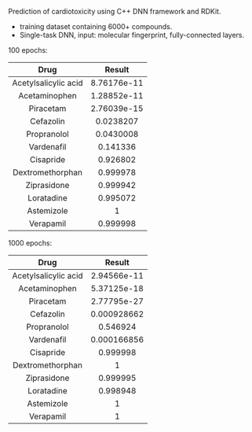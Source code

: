 
Prediction of cardiotoxicity using C++ DNN framework and RDKit.  

* training dataset containing 6000+ compounds.  
* Single-task DNN, input: molecular fingerprint, fully-connected layers.  

<p>
100 epochs:   

|Drug|Result
| :---: | :---:
| Acetylsalicylic acid  | 8.76176e-11
| Acetaminophen  | 1.28852e-11
| Piracetam  | 2.76039e-15
| Cefazolin  | 0.0238207
| Propranolol  | 0.0430008
| Vardenafil  | 0.141336
| Cisapride  | 0.926802
| Dextromethorphan  | 0.999978
| Ziprasidone  | 0.999942
| Loratadine  | 0.995072
| Astemizole  | 1
| Verapamil  | 0.999998

<p>
1000 epochs:  

|Drug|Result
| :---: | :---:
| Acetylsalicylic acid  | 2.94566e-11
| Acetaminophen  | 5.37125e-18
| Piracetam  | 2.77795e-27
| Cefazolin  | 0.000928662
| Propranolol  | 0.546924
| Vardenafil  | 0.000166856
| Cisapride  | 0.999998
| Dextromethorphan  | 1
| Ziprasidone  | 0.999995
| Loratadine  | 0.998948
| Astemizole  | 1
| Verapamil  | 1

